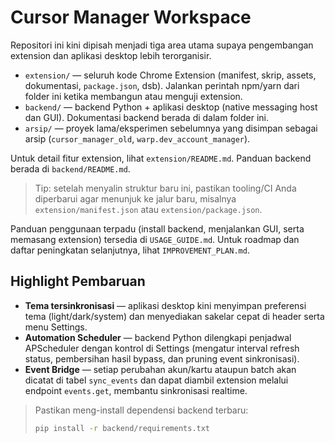 # Cursor Manager Workspace

Repositori ini kini dipisah menjadi tiga area utama supaya pengembangan extension
dan aplikasi desktop lebih terorganisir.

- `extension/` &mdash; seluruh kode Chrome Extension (manifest, skrip, assets,
  dokumentasi, `package.json`, dsb). Jalankan perintah npm/yarn dari folder ini
  ketika membangun atau menguji extension.
- `backend/` &mdash; backend Python + aplikasi desktop (native messaging host dan
  GUI). Dokumentasi backend berada di dalam folder ini.
- `arsip/` &mdash; proyek lama/eksperimen sebelumnya yang disimpan sebagai arsip
  (`cursor_manager_old`, `warp.dev_account_manager`).

Untuk detail fitur extension, lihat `extension/README.md`. Panduan backend berada
di `backend/README.md`.

> Tip: setelah menyalin struktur baru ini, pastikan tooling/CI Anda diperbarui
> agar menunjuk ke jalur baru, misalnya `extension/manifest.json` atau
> `extension/package.json`.

Panduan penggunaan terpadu (install backend, menjalankan GUI, serta memasang
extension) tersedia di `USAGE_GUIDE.md`. Untuk roadmap dan daftar peningkatan
selanjutnya, lihat `IMPROVEMENT_PLAN.md`.

## Highlight Pembaruan

- **Tema tersinkronisasi** — aplikasi desktop kini menyimpan preferensi tema
  (light/dark/system) dan menyediakan sakelar cepat di header serta menu
  Settings.
- **Automation Scheduler** — backend Python dilengkapi penjadwal APScheduler
  dengan kontrol di Settings (mengatur interval refresh status, pembersihan
  hasil bypass, dan pruning event sinkronisasi).
- **Event Bridge** — setiap perubahan akun/kartu ataupun batch akan dicatat di
  tabel `sync_events` dan dapat diambil extension melalui endpoint
  `events.get`, membantu sinkronisasi realtime.

> Pastikan meng-install dependensi backend terbaru:
>
> ```bash
> pip install -r backend/requirements.txt
> ```
